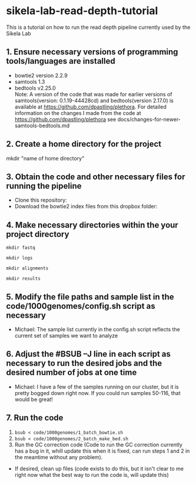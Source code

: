 # sikela-lab-read-depth-tutorial

This is a tutorial on how to run the read depth pipeline currently used by the Sikela Lab

## 1. Ensure necessary versions of programming tools/languages are installed
- bowtie2 version 2.2.9  
- samtools 1.3
- bedtools v2.25.0  
Note: A version of the code that was made for earlier versions of samtools(version: 0.1.19-44428cd) and bedtools(version 2.17.0) is available at https://github.com/dpastling/plethora.  For detailed information on the changes I made from the code at https://github.com/dpastling/plethora see docs/changes-for-newer-samtools-bedtools.md

## 2. Create a home directory for the project
mkdir "name of home directory"

## 3. Obtain the code and other necessary files for running the pipeline  
- Clone this repository: 
- Download the bowtie2 index files from this dropbox folder: 

## 4. Make necessary directories within the your project directory  
```
mkdir fastq
```
```
mkdir logs
```   
```
mkdir alignments
```  
```
mkdir results
```  
## 5. Modify the file paths and sample list in the code/1000genomes/config.sh script as necessary
- Michael: The sample list currently in the config.sh script reflects the current set of samples we want to analyze

## 6. Adjust the #BSUB –J line in each script as necessary to run the desired jobs and the desired number of jobs at one time
- Michael: I have a few of the samples running on our cluster, but it is pretty bogged down right now.  If you could run samples 50-116, that would be great! 

## 7.  Run the code  
1.  ```bsub < code/1000genomes/1_batch_bowtie.sh```      
2.  ```bsub < code/1000genomes/2_batch_make_bed.sh```  
3.  Run the GC correction code (Code to run the GC correction currently has a bug in it, whill update this when it is fixed, can run steps 1 and 2 in the meantime without any problem).  
- If desired, clean up files (code exists to do this, but it isn't clear to me right now what the best way to run the code is, will update this)


